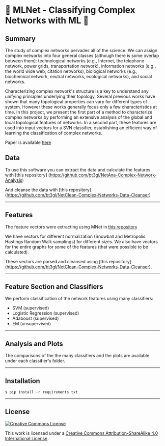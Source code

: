 # 🍭 MLNet - Classifying Complex Networks with ML 🍭

## Summary


The study of  complex networks pervades all of the science. We can assign complex networks into four general classes (although there is some overlap between them):  technological networks (e.g., Internet, the telephone network, power grids, transportation network),  information networks (e.g., the world wide web, citation networks),   biological networks (e.g., biochemical network, neutral networks, ecological networks), and  social networks.

Characterizing complex network's structure is a key to understand any unifying principles underlying their topology. Several previous works  have shown that many topological properties can vary for different types of system. However these works generally focus only a few characteristics at time.   In this project, we present the first part of a method to characterize complex networks by performing an extensive analysis of the global and local topological features of networks. In a  second part, these features  are used into input vectors for a SVN classifier, establishing an efficient way of learning the classification of complex networks.

Paper is available [here](https://github.com/bt3gl/NetAna-Complex-Network-Analysis/blob/master/final_report.pdf)


## Data


To use this software you can extract the data and calculate the features with [this repository] (https://github.com/bt3gl/NetAna-Complex-Network-Analysis)


And cleanse the data with [this repository] (https://github.com/bt3gl/NetClean-Complex-Networks-Data-Cleanser)



--------
## Features

The feature vectors were extracting using MNet in [this repository](https://github.com/bt3gl/NetAna-Complex-Network-Analysis)


We have vectors for different normalization (Snowball and Metropolis Hastings Random Walk samplings) for different sizes. We also have vectors for the entire graphs for some of the features (that were possible to be calculated).

These vectors are parsed and cleansed using [this repository] (https://github.com/bt3gl/NetClean-Complex-Networks-Data-Cleanser).


----
## Feature Section and Classifiers

We perform classification of the network features using many classifiers:
- SVM (supervised)
- Logistic Regression (supervised)
- Adaboost (supervised)
- EM (unsupervised)



-----
## Analysis and Plots

The comparisons of the the many classifiers and the plots are available under each classifier's folder.


----
## Installation


```
$ pip install -r requirements.txt
```



----
## License


<a rel="license" href="http://creativecommons.org/licenses/by-sa/4.0/"><img alt="Creative Commons License" style="border-width:0" src="http://i.creativecommons.org/l/by-sa/4.0/88x31.png" /></a><br />

This work is licensed under a [Creative Commons Attribution-ShareAlike 4.0 International License](http://creativecommons.org/licenses/by-sa/4.0/).
